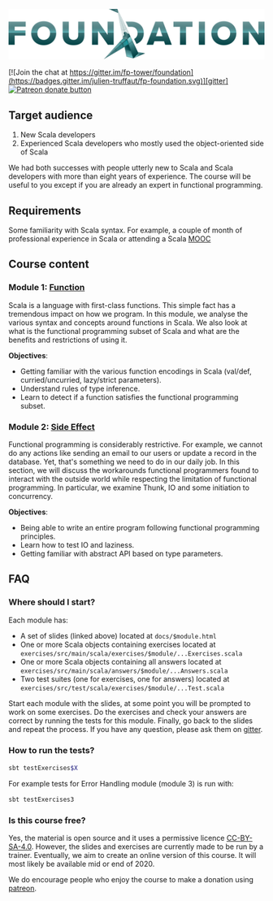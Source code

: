 ![FP Foundation Logo](logo/Foundation.png)<br>

[![Join the chat at https://gitter.im/fp-tower/foundation](https://badges.gitter.im/julien-truffaut/fp-foundation.svg)][gitter]
<span class="badge-patreon"><a href="https://www.patreon.com/bePatron?u=10482033" title="Donate to this project using Patreon"><img src="https://img.shields.io/badge/patreon-donate-yellow.svg" alt="Patreon donate button" /></a></span>

## Target audience

1. New Scala developers 
2. Experienced Scala developers who mostly used the object-oriented side of Scala

We had both successes with people utterly new to Scala and Scala developers with more 
than eight years of experience. The course will be useful to you except if you are already 
an expert in functional programming.

## Requirements

Some familiarity with Scala syntax. For example, a couple of month of professional experience 
in Scala or attending a Scala [MOOC](https://www.coursera.org/learn/progfun1)

## Course content

### Module 1: [Function](https://fp-tower.github.io/foundation/1-Function.html#1)

Scala is a language with first-class functions. This simple fact has a tremendous impact on how we program. 
In this module, we analyse the various syntax and concepts around functions in Scala. 
We also look at what is the functional programming subset of Scala and what are the benefits and 
restrictions of using it.

**Objectives**:
* Getting familiar with the various function encodings in Scala (val/def, curried/uncurried, lazy/strict parameters).
* Understand rules of type inference.
* Learn to detect if a function satisfies the functional programming subset.

### Module 2: [Side Effect](https://fp-tower.github.io/foundation/2-SideEffect.html#1)

Functional programming is considerably restrictive. For example, we cannot do any actions like sending 
an email to our users or update a record in the database. Yet, that's something we need to do in our daily
job. In this section, we will discuss the workarounds functional programmers found to interact with the
outside world while respecting the limitation of functional programming. In particular, we examine Thunk,
IO and some initiation to concurrency.

**Objectives**:
* Being able to write an entire program following functional programming principles.
* Learn how to test IO and laziness.
* Getting familiar with abstract API based on type parameters.

## FAQ

### Where should I start?

Each module has:
* A set of slides (linked above) located at `docs/$module.html`
* One or more Scala objects containing exercises located at `exercises/src/main/scala/exercises/$module/...Exercises.scala`
* One or more Scala objects containing all answers located at `exercises/src/main/scala/answers/$module/...Answers.scala`
* Two test suites (one for exercises, one for answers) located at `exercises/src/test/scala/exercises/$module/...Test.scala`

Start each module with the slides, at some point you will be prompted to work on some exercises. 
Do the exercises and check your answers are correct by running the tests for this module.
Finally, go back to the slides and repeat the process. If you have any question, please ask them on [gitter][gitter].

### How to run the tests?

```bash
sbt testExercises$X
```

For example tests for Error Handling module (module 3) is run with:

```bash
sbt testExercises3
```

### Is this course free?

Yes, the material is open source and it uses a permissive licence [CC-BY-SA-4.0][licence].
However, the slides and exercises are currently made to be run by a trainer. Eventually, we aim to create an online 
version of this course. It will most likely be available mid or end of 2020.

We do encourage people who enjoy the course to make a donation using [patreon][patreon].

[gitter]: https://gitter.im/fp-tower/foundation?utm_source=badge&utm_medium=badge&utm_campaign=pr-badge&utm_content=badge
[licence]: https://creativecommons.org/licenses/by-sa/4.0/legalcode
[patreon]: https://www.patreon.com/bePatron?u=10482033
